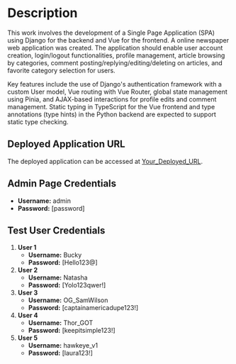 # Description

This work involves the development of a Single Page Application (SPA) using Django for the backend and Vue for the frontend. A online newspaper web application was created. The application should enable user account creation, login/logout functionalities, profile management, article browsing by categories, comment posting/replying/editing/deleting on articles, and favorite category selection for users.

Key features include the use of Django's authentication framework with a custom User model, Vue routing with Vue Router, global state management using Pinia, and AJAX-based interactions for profile edits and comment management. Static typing in TypeScript for the Vue frontend and type annotations (type hints) in the Python backend are expected to support static type checking.

## Deployed Application URL

The deployed application can be accessed at [Your_Deployed_URL](https://www.example.com).

## Admin Page Credentials

- **Username:** admin
- **Password:** [password]

## Test User Credentials

1. **User 1**
   - **Username:** Bucky
   - **Password:** [Hello123@]
2. **User 2**
   - **Username:** Natasha
   - **Password:** [Yolo123qwer!]
3. **User 3**
   - **Username:** OG_SamWilson
   - **Password:** [captainamericadupe123!]
4. **User 4**
   - **Username:** Thor_GOT
   - **Password:** [keepitsimple123!]
5. **User 5**
   - **Username:** hawkeye_v1
   - **Password:** [laura123!]
